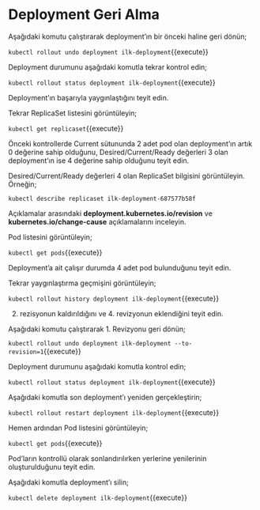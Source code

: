 # Deployment Geri Alma

Aşağıdaki komutu çalıştırarak deployment’ın bir önceki haline geri dönün;

`kubectl rollout undo deployment ilk-deployment`{{execute}}

Deployment durumunu aşağıdaki komutla tekrar kontrol edin;

`kubectl rollout status deployment ilk-deployment`{{execute}}

Deployment’ın başarıyla yaygınlaştığını teyit edin.

Tekrar ReplicaSet listesini görüntüleyin;

`kubectl get replicaset`{{execute}}

Önceki kontrollerde Current sütununda 2 adet pod olan deployment’ın artık 0 değerine sahip olduğunu, Desired/Current/Ready değerleri 3 olan deployment’ın ise 4 değerine sahip olduğunu teyit edin.

Desired/Current/Ready değerleri 4 olan ReplicaSet bilgisini görüntüleyin. Örneğin;

`kubectl describe replicaset ilk-deployment-687577b58f`

Açıklamalar arasındaki **deployment.kubernetes.io/revision** ve **kubernetes.io/change-cause** açıklamalarını inceleyin.

Pod listesini görüntüleyin;

`kubectl get pods`{{execute}}

Deployment’a ait çalışır durumda 4 adet pod bulunduğunu teyit edin.

Tekrar yaygınlaştırma geçmişini görüntüleyin;

`kubectl rollout history deployment ilk-deployment`{{execute}}

2. rezisyonun kaldırıldığını ve 4. revizyonun eklendiğini teyit edin.

Aşağıdaki komutu çalıştırarak 1. Revizyonu geri dönün;

`kubectl rollout undo deployment ilk-deployment --to-revision=1`{{execute}}

Deployment durumunu aşağıdaki komutla kontrol edin;

`kubectl rollout status deployment ilk-deployment`{{execute}}

Aşağıdaki komutla son deployment’ı yeniden gerçekleştirin;

`kubectl rollout restart deployment ilk-deployment`{{execute}}

Hemen ardından Pod listesini görüntüleyin;

`kubectl get pods`{{execute}}

Pod’ların kontrollü olarak sonlandırılırken yerlerine yenilerinin oluşturulduğunu teyit edin.

Aşağıdaki komutla deployment’ı silin;

`kubectl delete deployment ilk-deployment`{{execute}}
